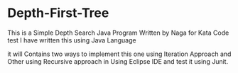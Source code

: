 # Depth-First-Tree

This is a Simple Depth Search Java Program Written by Naga for Kata Code test
I have written this using Java Language

it will Contains two ways to implement this one using Iteration Approach and Other using Recursive approach in 
Using Eclipse IDE and test it using Junit.

